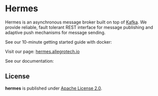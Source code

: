 Hermes
======

Hermes is an asynchronous message broker built on top of [Kafka](http://kafka.apache.org/).
We provide reliable, fault tolerant REST interface for message publishing and adaptive push
mechanisms for message sending.

See our 10-minute getting started guide with docker:

Visit our page: [hermes.allegrotech.io](http://hermes.allegrotech.io)

See our documentation:


## License

**hermes** is published under [Apache License 2.0](http://www.apache.org/licenses/LICENSE-2.0).
